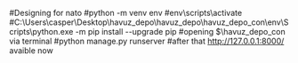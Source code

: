 #Designing for nato
#python -m venv env
#env\scripts\activate
#C:\Users\casper\Desktop\havuz_depo\havuz_depo\havuz_depo_con\env\Scripts\python.exe -m pip install --upgrade pip
#opening $\havuz_depo_con via terminal
#python manage.py runserver
#after that http://127.0.0.1:8000/ avaible now
